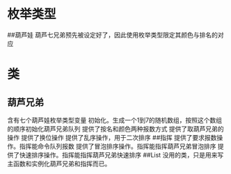 # 枚举类型
##葫芦娃
葫芦七兄弟预先被设定好了，因此使用枚举类型限定其颜色与排名的对应
# 类
## 葫芦兄弟
含有七个葫芦娃枚举类型变量
初始化。生成一个1到7的随机数组，按照这个数组的顺序初始化葫芦兄弟队列
提供了按名和颜色两种报数方式
提供了取葫芦兄弟的操作
提供了换位操作
提供了乱序操作，用于二次排序
##指挥
提供了要求报数操作。指挥能命令队列报数
提供了冒泡排序操作。指挥能指挥葫芦兄弟冒泡排序
提供了快速排序操作。指挥能指挥葫芦兄弟快速排序
##List
没用的类，只是用来写主函数和实例化葫芦兄弟和指挥而已。